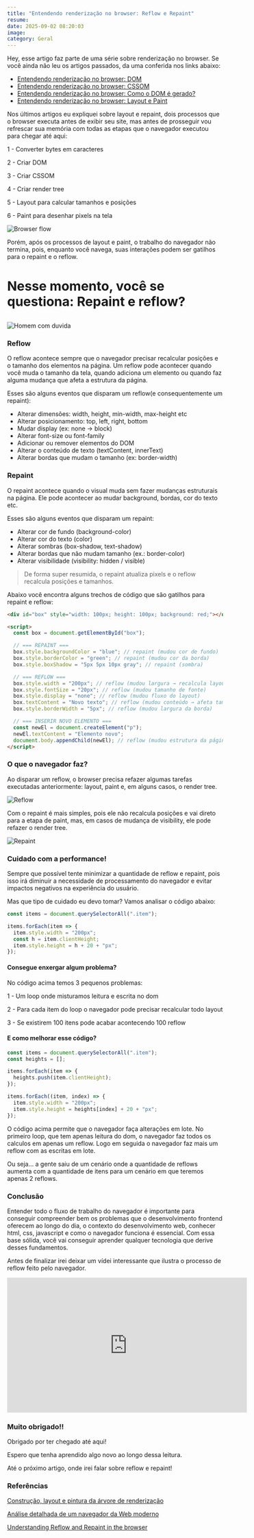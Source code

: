```yaml
---
title: "Entendendo renderização no browser: Reflow e Repaint"
resume:
date: 2025-09-02 08:20:03
image:
category: Geral
---
```


Hey, esse artigo faz parte de uma série sobre renderização no browser. Se você ainda não leu os artigos passados, da uma conferida nos links abaixo:

- [Entendendo renderização no browser: DOM](https://www.cristiano.dev/blog/2024-09-17-processo-renderizacao-no-browser)
- [Entendendo renderização no browser: CSSOM](https://www.cristiano.dev/blog/2024-09-26-processo-renderizacao-no-browser-cssom)
- [Entendendo renderização no browser: Como o DOM é gerado?](https://www.cristiano.dev/blog/2024-09-26-processo-renderizacao-no-browser-como-o-dom-e-gerado)
- [Entendendo renderização no browser: Layout e Paint](https://www.cristiano.dev/blog/2025-02-20-processo-renderizacao-no-browser-layout-paint)

Nos últimos artigos eu expliquei sobre layout e repaint, dois processos que o browser executa antes de exibir seu site, mas antes de prosseguir vou refrescar sua memória com todas as etapas que o navegador executou para chegar até aqui:

1 - Converter bytes em caracteres

2 - Criar DOM

3 - Criar CSSOM

4 - Criar render tree

5 - Layout para calcular tamanhos e posições

6 - Paint para desenhar pixels na tela

![Browser flow](/assets/img/browser-flow.png)

Porém, após os processos de layout e paint, o trabalho do navegador não termina, pois, enquanto você navega, suas interações podem ser gatilhos para o repaint e o reflow.

<h3 style="font-size: 30px">Nesse momento, você se questiona: Repaint e reflow?</h3>

![Homem com duvida](/assets/img/will.gif)

### Reflow

O reflow acontece sempre que o navegador precisar recalcular posições e o tamanho dos elementos na página. Um reflow pode acontecer quando você muda o tamanho da tela, quando adiciona um elemento ou quando faz alguma mudança que afeta a estrutura da página.

Esses são alguns eventos que disparam um reflow(e consequentemente um repaint):

- Alterar dimensões: width, height, min-width, max-height etc
- Alterar posicionamento: top, left, right, bottom
- Mudar display (ex: none → block)
- Alterar font-size ou font-family
- Adicionar ou remover elementos do DOM
- Alterar o conteúdo de texto (textContent, innerText)
- Alterar bordas que mudam o tamanho (ex: border-width)

### Repaint

O repaint acontece quando o visual muda sem fazer mudanças estruturais na página. Ele pode acontecer ao mudar background, bordas, cor do texto etc.

Esses são alguns eventos que disparam um repaint:

- Alterar cor de fundo (background-color)
- Alterar cor do texto (color)
- Alterar sombras (box-shadow, text-shadow)
- Alterar bordas que não mudam tamanho (ex.: border-color)
- Alterar visibilidade (visibility: hidden / visible)

> De forma super resumida, o repaint atualiza pixels e o reflow recalcula posições e tamanhos.

Abaixo você encontra alguns trechos de código que são gatilhos para repaint e reflow:

```html
<div id="box" style="width: 100px; height: 100px; background: red;"></div>

<script>
  const box = document.getElementById("box");

  // === REPAINT ===
  box.style.backgroundColor = "blue"; // repaint (mudou cor de fundo)
  box.style.borderColor = "green"; // repaint (mudou cor da borda)
  box.style.boxShadow = "5px 5px 10px gray"; // repaint (sombra)

  // === REFLOW ===
  box.style.width = "200px"; // reflow (mudou largura → recalcula layout)
  box.style.fontSize = "20px"; // reflow (mudou tamanho de fonte)
  box.style.display = "none"; // reflow (mudou fluxo do layout)
  box.textContent = "Novo texto"; // reflow (mudou conteúdo → afeta tamanho)
  box.style.borderWidth = "5px"; // reflow (mudou largura da borda)

  // === INSERIR NOVO ELEMENTO ===
  const newEl = document.createElement("p");
  newEl.textContent = "Elemento novo";
  document.body.appendChild(newEl); // reflow (mudou estrutura da página)
</script>
```

### O que o navegador faz?

Ao disparar um reflow, o browser precisa refazer algumas tarefas executadas anteriormente:
layout, paint e, em alguns casos, o render tree.

![Reflow](/assets/img/reflow.png)

Com o repaint é mais simples, pois ele não recalcula posições e vai direto para a etapa de paint, mas, em casos de mudança de visibility, ele pode refazer o render tree.

![Repaint](/assets/img/repaint.png)

### Cuidado com a performance!

Sempre que possível tente minimizar a quantidade de reflow e repaint, pois isso irá diminuir a necessidade de processamento do navegador e evitar impactos negativos na experiência do usuário.

Mas que tipo de cuidado eu devo tomar? Vamos analisar o código abaixo:

```js
const items = document.querySelectorAll(".item");

items.forEach(item => {
  item.style.width = "200px";
  const h = item.clientHeight;
  item.style.height = h + 20 + "px";
});
```

<h4>Consegue enxergar algum problema?</h4>

No código acima temos 3 pequenos problemas:

1 - Um loop onde misturamos leitura e escrita no dom

2 - Para cada item do loop o navegador pode precisar recalcular todo layout

3 - Se existirem 100 itens pode acabar acontecendo 100 reflow

<h4>E como melhorar esse código?</h4>

```js
const items = document.querySelectorAll(".item");
const heights = [];

items.forEach(item => {
  heights.push(item.clientHeight);
});

items.forEach((item, index) => {
  item.style.width = "200px";
  item.style.height = heights[index] + 20 + "px";
});
```

O código acima permite que o navegador faça alterações em lote.
No primeiro loop, que tem apenas leitura do dom, o navegador faz todos os calculos em apenas um reflow. Logo em seguida o navegador faz mais um reflow com as escritas em lote.

Ou seja... a gente saiu de um cenário onde a quantidade de reflows aumenta com a quantidade de itens para um cenário em que teremos apenas 2 reflows.

### Conclusão

Entender todo o fluxo de trabalho do navegador é importante para conseguir compreender bem os problemas que o desenvolvimento frontend oferecem ao longo do dia, o contexto do desenvolvimento web, conhecer html, css, javascript e como o navegador funciona é essencial. Com essa base sólida, você vai conseguir aprender qualquer tecnologia que derive desses fundamentos.

Antes de finalizar irei deixar um vídei interessante que ilustra o processo de reflow feito pelo navegador.

<iframe width="560" height="315" src="https://www.youtube.com/embed/dndeRnzkJDU?si=RLFc64s1xWdfmLMs" title="YouTube video player" frameborder="0" allow="accelerometer; autoplay; clipboard-write; encrypted-media; gyroscope; picture-in-picture; web-share" referrerpolicy="strict-origin-when-cross-origin" allowfullscreen></iframe>

### Muito obrigado!!

Obrigado por ter chegado até aqui!

Espero que tenha aprendido algo novo ao longo dessa leitura.

Até o próximo artigo, onde irei falar sobre reflow e repaint!

### Referências

[Construção, layout e pintura da árvore de renderização](https://web.dev/articles/critical-rendering-path/render-tree-construction?hl=pt-br)

[Análise detalhada de um navegador da Web moderno](https://developer.chrome.com/blog/inside-browser-part3?hl=pt-br#paint)

[Understanding Reflow and Repaint in the browser](https://dev.to/gopal1996/understanding-reflow-and-repaint-in-the-browser-1jbg)
